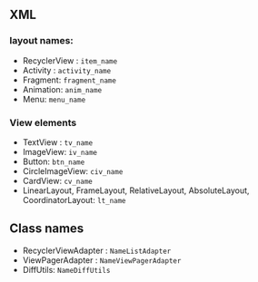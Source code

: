 ## XML

### layout names:
  - RecyclerView :  `item_name`
  - Activity : `activity_name`
  - Fragment: `fragment_name`
  - Animation: `anim_name`
  - Menu: `menu_name`
  



### View elements

  - TextView :  `tv_name`
  - ImageView: `iv_name`
  - Button: `btn_name`
  - CircleImageView: `civ_name`
  - CardView: `cv_name`
  - LinearLayout, FrameLayout, RelativeLayout, AbsoluteLayout, CoordinatorLayout: `lt_name` 




## Class names

  - RecyclerViewAdapter :  `NameListAdapter`
  - ViewPagerAdapter :  `NameViewPagerAdapter`
  - DiffUtils: `NameDiffUtils`
